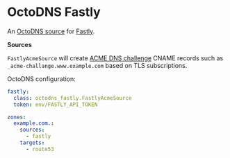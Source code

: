 # OctoDNS Fastly

An [OctoDNS source](https://github.com/octodns/octodns#dynamic-sources) for [Fastly](https://www.fastly.com).

**Sources**

`FastlyAcmeSource` will create [ACME DNS challenge](https://docs.fastly.com/en/guides/serving-https-traffic-using-fastly-managed-certificates#verifying-domain-ownership) CNAME records such as `_acme-challange.www.example.com` based on TLS subscriptions.

OctoDNS configuration:

```yml
fastly:
  class: octodns_fastly.FastlyAcmeSource
  token: env/FASTLY_API_TOKEN

zones:
  example.com.:
    sources:
      - fastly
    targets:
      - route53
```
